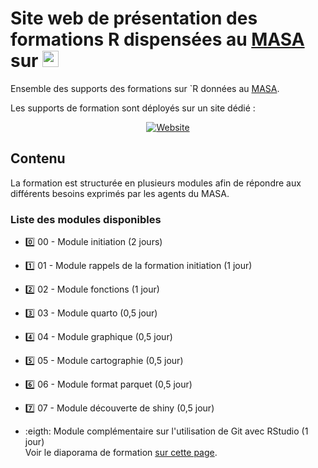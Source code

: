 # Site web de présentation des formations R dispensées au [MASA](https://agreste.agriculture.gouv.fr/agreste-web/) sur <img height="26" width="26" src="https://cdn.simpleicons.org/r/00ccff99" />


Ensemble des supports des formations sur `R données au [MASA](https://agreste.agriculture.gouv.fr/agreste-web/).

Les supports de formation sont déployés sur un site dédié :

<p align="center">
  <a href="https://ssm-agriculture.github.io/site-formations-R/">
    <img src="https://img.shields.io/badge/Site%20de%20la%20formation-blue?style=for-the-badge&logo=github&logoColor=white" alt="Website"/>
  </a>
</p>

## Contenu

La formation est structurée en plusieurs modules afin de répondre aux différents besoins exprimés par les agents du MASA. 

### Liste des modules disponibles

- :zero: 00 - Module initiation (2 jours)
- :one: 01 - Module rappels de la formation initiation (1 jour)
- :two: 02 - Module fonctions (1 jour)
- :three: 03 - Module quarto (0,5 jour)
- :four: 04 - Module graphique (0,5 jour)
- :five: 05 - Module cartographie (0,5 jour)
- :six: 06 - Module format parquet (0,5 jour)
- :seven: 07 - Module découverte de shiny (0,5 jour)

- :eigth: Module complémentaire sur l'utilisation de Git avec RStudio (1 jour)  
Voir le diaporama de formation [sur cette page](https://github.com/SSM-Agriculture/formation-git).

